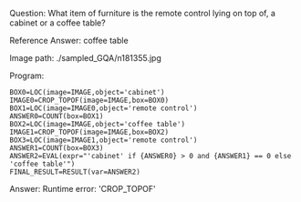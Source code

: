 Question: What item of furniture is the remote control lying on top of, a cabinet or a coffee table?

Reference Answer: coffee table

Image path: ./sampled_GQA/n181355.jpg

Program:

```
BOX0=LOC(image=IMAGE,object='cabinet')
IMAGE0=CROP_TOPOF(image=IMAGE,box=BOX0)
BOX1=LOC(image=IMAGE0,object='remote control')
ANSWER0=COUNT(box=BOX1)
BOX2=LOC(image=IMAGE,object='coffee table')
IMAGE1=CROP_TOPOF(image=IMAGE,box=BOX2)
BOX3=LOC(image=IMAGE1,object='remote control')
ANSWER1=COUNT(box=BOX3)
ANSWER2=EVAL(expr="'cabinet' if {ANSWER0} > 0 and {ANSWER1} == 0 else 'coffee table'")
FINAL_RESULT=RESULT(var=ANSWER2)
```
Answer: Runtime error: 'CROP_TOPOF'

